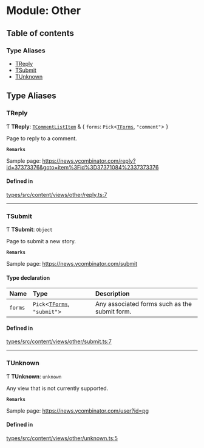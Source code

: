 # Module: Other

## Table of contents

### Type Aliases

- [TReply](Other.md#treply)
- [TSubmit](Other.md#tsubmit)
- [TUnknown](Other.md#tunknown)

## Type Aliases

### TReply

Ƭ **TReply**: [`TCommentListItem`](Shared.md#tcommentlistitem) & { `forms`: `Pick`<[`TForms`](Shared.md#tforms), ``"comment"``\>  }

Page to reply to a comment.

**`Remarks`**

Sample page: https://news.ycombinator.com/reply?id=37373376&goto=item%3Fid%3D37371084%2337373376

#### Defined in

[types/src/content/views/other/reply.ts:7](https://github.com/dan-lovelace/hacker-news-pro/blob/8eb90fe/packages/types/src/content/views/other/reply.ts#L7)

___

### TSubmit

Ƭ **TSubmit**: `Object`

Page to submit a new story.

**`Remarks`**

Sample page: https://news.ycombinator.com/submit

#### Type declaration

| Name | Type | Description |
| :------ | :------ | :------ |
| `forms` | `Pick`<[`TForms`](Shared.md#tforms), ``"submit"``\> | Any associated forms such as the submit form. |

#### Defined in

[types/src/content/views/other/submit.ts:7](https://github.com/dan-lovelace/hacker-news-pro/blob/8eb90fe/packages/types/src/content/views/other/submit.ts#L7)

___

### TUnknown

Ƭ **TUnknown**: `unknown`

Any view that is not currently supported.

**`Remarks`**

Sample page: https://news.ycombinator.com/user?id=pg

#### Defined in

[types/src/content/views/other/unknown.ts:5](https://github.com/dan-lovelace/hacker-news-pro/blob/8eb90fe/packages/types/src/content/views/other/unknown.ts#L5)
